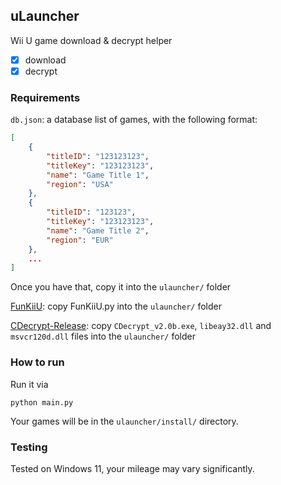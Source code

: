 ## uLauncher

Wii U game download & decrypt helper

- [x] download
- [x] decrypt

### Requirements

`db.json`: a database list of games, with the following format:

```json
[
    {
        "titleID": "123123123",
        "titleKey": "123123123",
        "name": "Game Title 1",
        "region": "USA"
    },
    {
        "titleID": "123123",
        "titleKey": "123123123",
        "name": "Game Title 2",
        "region": "EUR"
    },
    ...
]
```
Once you have that, copy it into the `ulauncher/` folder

[FunKiiU](https://github.com/llakssz/FunKiiU): copy FunKiiU.py into the `ulauncher/` folder

[CDecrypt-Release](https://github.com/MisterSirCode/CDecrypt-Release): copy `CDecrypt_v2.0b.exe`, `libeay32.dll` and `msvcr120d.dll` files into the `ulauncher/` folder

### How to run

Run it via

    python main.py

Your games will be in the `ulauncher/install/` directory.

### Testing

Tested on Windows 11, your mileage may vary significantly.
